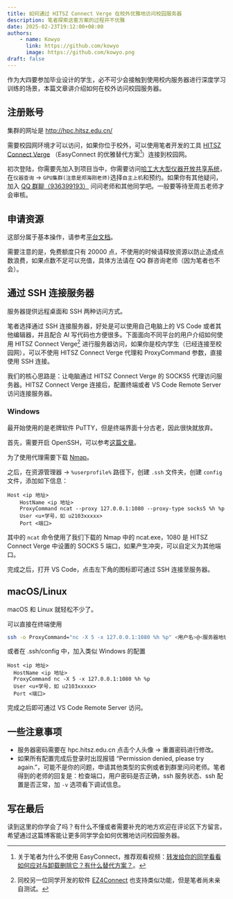 ```yaml
---
title: 如何通过 HITSZ Connect Verge 在校外优雅地访问校园服务器
description: 笔者探索这套方案的过程并不优雅
date: 2025-02-23T19:12:00+08:00
authors: 
    - name: Kowyo
      link: https://github.com/kowyo
      image: https://github.com/kowyo.png
draft: false
---
```


作为大四要参加毕业设计的学生，必不可少会接触到使用校内服务器进行深度学习训练的场景，本篇文章讲介绍如何在校外访问校园服务器。

## 注册账号

集群的网址是 http://hpc.hitsz.edu.cn/

需要校园网环境才可以访问，如果你位于校外，可以使用笔者开发的工具 [HITSZ Connect Verge](https://github.com/kowyo/hitsz-connect-verge) （EasyConnect 的优雅替代方案[^1]）连接到校园网。

初次登陆，你需要先加入到项目当中，你需要访问[哈工大大型仪器开放共享系统](https://17.hit.edu.cn/)，在`仪器查询` -> `GPU集群(注意是郑海刚老师)`选择`自主上机`和预约。如果你有其他疑问，加入 [QQ 群聊（936399193）](http://qm.qq.com/cgi-bin/qm/qr?_wv=1027&k=4DV_-meRzJ-PbIFMOJ0lcsDN_M8bYr-c&authKey=yuaZaGedkrFGH0G8ZTLlFCYckFpu509iSGD5aQU6PZ%2BXVBsRLCXpQ2G5TzhjHZXa&noverify=0&group_code=936399193) 问问老师和其他同学吧。一般要等待至周五老师才会审核。

## 申请资源

这部分属于基本操作，请参考[平台文档](http://hpc.hitsz.edu.cn/docs/zh/home)。

需要注意的是，免费额度只有 20000 点，不使用的时候请释放资源以防止造成点数浪费，如果点数不足可以充值，具体方法请在 QQ 群咨询老师（因为笔者也不会）。

## 通过 SSH 连接服务器

服务器提供远程桌面和 SSH 两种访问方式。

笔者选择通过 SSH 连接服务器，好处是可以使用自己电脑上的 VS Code 或者其他编辑器，并且配合 AI 写代码也方便很多。下面面向不同平台的用户介绍如何使用 HITSZ Connect Verge[^2] 进行服务器访问，如果你是校内学生（已经连接至校园网），可以不使用 HITSZ Connect Verge 代理和 ProxyCommand 参数，直接使用 SSH 连接。

我们的核心思路是：让电脑通过 HITSZ Connect Verge 的 SOCKS5 代理访问服务器。HITSZ Connect Verge 连接后，配置终端或者 VS Code Remote Server 访问连接服务器。

### Windows

最开始使用的是老牌软件 PuTTY，但是终端界面十分古老，因此很快就放弃。

首先，需要开启 OpenSSH，可以参考[这篇文章](https://blog.csdn.net/2301_77554343/article/details/134328867)。

为了使用代理需要下载 [Nmap](https://nmap.org/download.html)。

之后，在资源管理器 -> `%userprofile%` 路径下，创建 `.ssh` 文件夹，创建 `config`文件，添加如下信息：

```config
Host <ip 地址>
    HostName <ip 地址>
    ProxyCommand ncat --proxy 127.0.0.1:1080 --proxy-type socks5 %h %p
    User <u+学号，如 u2103xxxxx>
    Port <端口>
```

其中的 `ncat` 命令使用了我们下载的 Nmap 中的 ncat.exe，1080 是 HITSZ Connect Verge 中设置的 SOCKS 5 端口，如果产生冲突，可以自定义为其他端口。

完成之后，打开 VS Code，点击左下角的图标即可通过 SSH 连接至服务器。

## macOS/Linux

macOS 和 Linux 就轻松不少了。

可以直接在终端使用

```bash
ssh -o ProxyCommand="nc -X 5 -x 127.0.0.1:1080 %h %p" <用户名>@<服务器地址> -p <端口>
```

或者在 .ssh/config 中，加入类似 Windows 的配置

```config
Host <ip 地址>
  HostName <ip 地址>
  ProxyCommand nc -X 5 -x 127.0.0.1:1080 %h %p
  User <u+学号，如 u2103xxxxx>
  Port <端口>
```

完成之后即可通过 VS Code Remote Server 访问。

## 一些注意事项

- 服务器密码需要在 hpc.hitsz.edu.cn 点击个人头像 -> 重置密码进行修改。
- 如果所有配置完成后登录时出现报错 “Permission denied, please try again.”，可能不是你的问题，申请其他类型的实例或者到群里问问老师。笔者得到的老师的回复是：检查端口，用户密码是否正确，ssh 服务状态、ssh 配置是否正常，加 `-v` 选项看下调试信息。

## 写在最后

读到这里的你学会了吗？有什么不懂或者需要补充的地方欢迎在评论区下方留言。希望通过这篇博客能让更多同学学会如何优雅地访问校园服务器。

[^1]: 关于笔者为什么不使用 EasyConnect，推荐观看视频：[转发给你的同学看看 如何应对与卸载删除它？有什么替代方案？](https://www.bilibili.com/video/BV163411Z7BD)。
[^2]: 同校另一位同学开发的软件 [EZ4Connect](https://github.com/PageChen04/EZ4Connect) 也支持类似功能，但是笔者尚未亲自测试。
